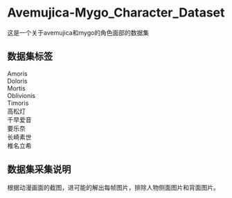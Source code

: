 # Avemujica-Mygo_Character_Dataset
这是一个关于avemujica和mygo的角色面部的数据集  
## 数据集标签  
Amoris  
Doloris  
Mortis  
Oblivionis  
Timoris  
高松灯  
千早爱音  
要乐奈  
长崎素世  
椎名立希  
## 数据集采集说明  
根据动漫画面的截图，进可能的解出每帧图片，排除人物侧面图片和背面图片。

